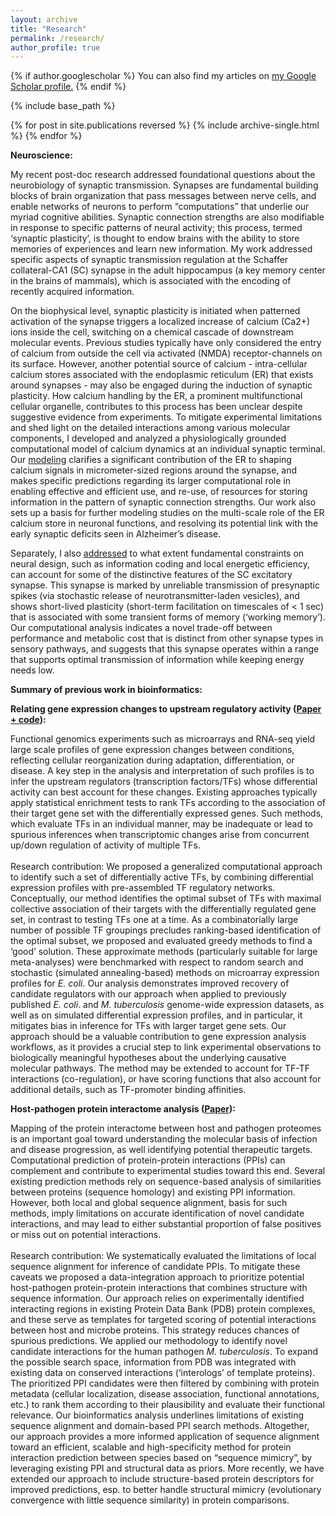 ```yaml
---
layout: archive
title: "Research"
permalink: /research/
author_profile: true
---
```


{% if author.googlescholar %}
  You can also find my articles on <u><a href="{{author.googlescholar}}">my Google Scholar profile</a>.</u>
{% endif %}

{% include base_path %}

{% for post in site.publications reversed %}
  {% include archive-single.html %}
{% endfor %}

<b>Neuroscience:</b>

My recent post-doc research addressed foundational questions about the neurobiology of synaptic transmission. Synapses are fundamental building blocks of brain organization that pass messages between nerve cells, and enable networks of neurons to perform “computations” that underlie our myriad cognitive abilities. Synaptic connection strengths are also modifiable in response to specific patterns of neural activity; this process, termed ‘synaptic plasticity’, is thought to endow brains with the ability to store memories of experiences and learn new information. My work addressed specific aspects of synaptic transmission regulation at the Schaffer collateral-CA1 (SC) synapse in the adult hippocampus (a key memory center in the brains of mammals), which is associated with the encoding of recently acquired information.

On the biophysical level, synaptic plasticity is initiated when patterned activation of the synapse triggers a localized increase of calcium (Ca2+) ions inside the cell, switching on a chemical cascade of downstream molecular events. Previous studies typically have only considered the entry of calcium from outside the cell via activated (NMDA) receptor-channels on its surface. However, another potential source of calcium - intra-cellular calcium stores associated with the endoplasmic reticulum (ER) that exists around synapses - may also be engaged during the induction of synaptic plasticity. How calcium handling by the ER, a prominent multifunctional cellular organelle, contributes to this process has been unclear despite suggestive evidence from experiments. To mitigate experimental limitations and shed light on the detailed interactions among various molecular components, I developed and analyzed a physiologically grounded computational model of calcium dynamics at an individual synaptic terminal. Our [modeling](https://doi.org/10.1113/JP277726) clarifies a significant contribution of the ER to shaping calcium signals in micrometer-sized regions around the synapse, and makes specific predictions regarding its larger computational role in enabling effective and efficient use, and re-use, of resources for storing information in the pattern of synaptic connection strengths. Our work also sets up a basis for further modeling studies on the multi-scale role of the ER calcium store in neuronal functions, and resolving its potential link with the early synaptic deficits seen in Alzheimer’s disease.

Separately, I also [addressed](https://pubmed.ncbi.nlm.nih.gov/32847867/) to what extent fundamental constraints on neural design, such as information coding and local energetic efficiency, can account for some of the distinctive features of the SC excitatory synapse. This synapse is marked by unreliable transmission of presynaptic spikes (via stochastic release of neurotransmitter-laden vesicles), and shows short-lived plasticity (short-term facilitation on timescales of < 1 sec) that is associated with some transient forms of memory (‘working memory’). Our computational analysis indicates a novel trade-off between performance and metabolic cost that is distinct from other synapse types in sensory pathways, and suggests that this synapse operates within a range that supports optimal transmission of information while keeping energy needs low.

<b>Summary of previous work in bioinformatics:</b>

<b>Relating gene expression changes to upstream regulatory activity ([Paper + code](https://doi.org/10.1371/journal.pone.0142147)):</b> 

Functional genomics experiments such as microarrays and RNA-seq yield large scale profiles of gene expression changes between conditions, reflecting cellular reorganization during adaptation, differentiation, or disease. A key step in the analysis and interpretation of such profiles is to infer the upstream regulators (transcription factors/TFs) whose differential activity can best account for these changes. Existing approaches typically apply statistical enrichment tests to rank TFs according to the association of their target gene set with the differentially expressed genes. Such methods, which evaluate TFs in an individual manner, may be inadequate or lead to spurious inferences when transcriptomic changes arise from concurrent up/down regulation of activity of multiple TFs.
<br><br>Research contribution: We proposed a generalized computational approach to identify such a set of differentially active TFs, by combining differential expression profiles with pre-assembled TF regulatory networks. Conceptually, our method identifies the optimal subset of TFs with maximal collective association of their targets with the differentially regulated gene set, in contrast to testing TFs one at a time. As a combinatorially large number of possible TF groupings precludes ranking-based identification of the optimal subset, we proposed and evaluated greedy methods to find a ‘good’ solution. These approximate methods (particularly suitable for large meta-analyses) were benchmarked with respect to random search and stochastic (simulated annealing-based) methods on microarray expression profiles for <i>E. coli</i>. Our analysis demonstrates improved recovery of candidate regulators with our approach when applied to previously published <i>E. coli</i>. and <i>M. tuberculosis</i> genome-wide expression datasets, as well as on simulated differential expression profiles, and in particular, it mitigates bias in inference for TFs with larger target gene sets. Our approach should be a valuable contribution to gene expression analysis workflows, as it provides a crucial step to link experimental observations to biologically meaningful hypotheses about the underlying causative molecular pathways. The method may be extended to account for TF-TF interactions (co-regulation), or have scoring functions that also account for additional details, such as TF-promoter binding affinities.
<br>

<b>Host-pathogen protein interactome analysis ([Paper](https://doi.org/10.1186/s12859-017-1550-y)):</b> 

Mapping of the protein interactome between host and pathogen proteomes is an important goal toward understanding the molecular basis of infection and disease progression, as well identifying potential therapeutic targets. Computational prediction of protein-protein interactions (PPIs) can complement and contribute to experimental studies toward this end. Several existing prediction methods rely on sequence-based analysis of similarities between proteins (sequence homology) and existing PPI information. However, both local and global sequence alignment, basis for such methods, imply limitations on accurate identification of novel candidate interactions, and may lead to either substantial proportion of false positives or miss out on potential interactions.
<br><br>Research contribution: We systematically evaluated the limitations of local sequence alignment for inference of candidate PPIs. To mitigate these caveats we proposed a data-integration approach to prioritize potential host-pathogen protein-protein interactions that combines structure with sequence information. Our approach relies on experimentally identified interacting regions in existing Protein Data Bank (PDB) protein complexes, and these serve as templates for targeted scoring of potential interactions between host and microbe proteins. This strategy reduces chances of spurious predictions. We applied our methodology to identify novel candidate interactions for the human pathogen <i>M. tuberculosis</i>. To expand the possible search space, information from PDB was integrated with existing data on conserved interactions (‘interologs’ of template proteins). The prioritized PPI candidates were then filtered by combining with protein metadata (cellular localization, disease association, functional annotations, etc.) to rank them according to their plausibility and evaluate their functional relevance. Our bioinformatics analysis underlines limitations of existing sequence alignment and domain-based PPI search methods. Altogether, our approach provides a more informed application of sequence alignment toward an efficient, scalable and high-specificity method for protein interaction prediction between species based on “sequence mimicry”, by leveraging existing PPI and structural data as priors. More recently, we have extended our approach to include structure-based protein descriptors for improved predictions, esp. to better handle structural mimicry (evolutionary convergence with little sequence similarity) in protein comparisons.
<br>
